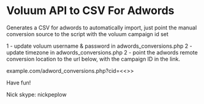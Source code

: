 # Voluum API to CSV For Adwords
Generates a CSV for adwords to automatically import, just point the manual conversion source to the script with the voluum campaign id set

1 - update voluum username & password in adwords_conversions.php
2 - update timezone in adwords_conversions.php
2 - point the adwords remote conversion location to the url below, with the campaign ID in the link.

example.com/adword_conversions.php?cid=<<<VOLUUMCAMPAIGNID>>>

Have fun!

Nick
skype: nickpeplow
